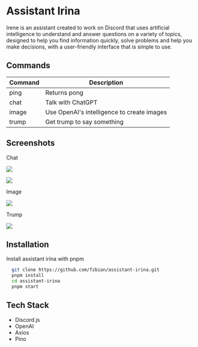 
# Assistant Irina

Irene is an assistant created to work on Discord that uses artificial intelligence to understand and answer questions on a variety of topics, designed to help you find information quickly, solve problems and help you make decisions, with a user-friendly interface that is simple to use.

## Commands

| Command      | Description |
| ----------- | ----------- |
| ping      | Returns pong |
| chat   | Talk with ChatGPT |
| image   | Use OpenAI's intelligence to create images |
| trump   | Get trump to say something |


## Screenshots

Chat

![](https://media.discordapp.net/attachments/1045358752028692490/1062829871572713522/image.png)

![](https://media.discordapp.net/attachments/1045358752028692490/1062830328160456754/image.png)

Image

![](https://media.discordapp.net/attachments/1045358752028692490/1062830655647531071/image.png)

Trump

![](https://media.discordapp.net/attachments/1045358752028692490/1062830863911493652/image.png)

## Installation

Install assistant irina with pnpm

```bash
  git clone https://github.com/fzbian/assistant-irina.git
  pnpm install
  cd assistant-irina
  pnpm start
```
    
## Tech Stack

 - Discord.js
 - OpenAI
 - Axios
 - Pino

